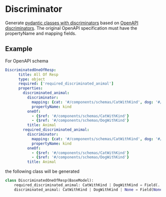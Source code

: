 # Discriminator
Generate [pydantic classes with discriminators](https://docs.pydantic.dev/latest/api/standard_library_types/#discriminated-unions-aka-tagged-unions) based on [OpenAPI discriminators](https://swagger.io/docs/specification/data-models/inheritance-and-polymorphism/). The original OpenAPI specification must have the propertyName and mapping fields.


## Example
For OpenAPI schema
```yaml
DiscriminatedOneOfResp:
      title: All Of Resp
      type: object
      required: ['required_discriminated_animal']
      properties:
        discriminated_animal:
          discriminator:
            mapping: {cat: '#/components/schemas/CatWithKind', dog: '#/components/schemas/DogWithKind'}
            propertyName: kind
          oneOf:
            - {$ref: '#/components/schemas/CatWithKind'}
            - {$ref: '#/components/schemas/DogWithKind'}
          title: Animal
        required_discriminated_animal:
          discriminator:
            mapping: {cat: '#/components/schemas/CatWithKind', dog: '#/components/schemas/DogWithKind'}
            propertyName: kind
          oneOf:
            - {$ref: '#/components/schemas/CatWithKind'}
            - {$ref: '#/components/schemas/DogWithKind'}
          title: Animal
```
the following class will be generated
```python
class DiscriminatedOneOfResp(BaseModel):
    required_discriminated_animal: CatWithKind | DogWithKind = Field(..., discriminator="kind")
    discriminated_animal: CatWithKind | DogWithKind | None = Field(None, discriminator="kind")
```